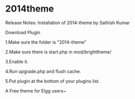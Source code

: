 2014theme
============

Release Notes:
Installation of 2014-theme by Sathish Kumar

Download Plugin

1.Make sure the folder is "2014-theme"

2.Make sure there is start.php in mod/brighttheme/

3.Enable it.

4.Run upgrade.php and flush cache.

5.Put plugin at the bottom of your plugins list.


A Free theme for Elgg users~

 
